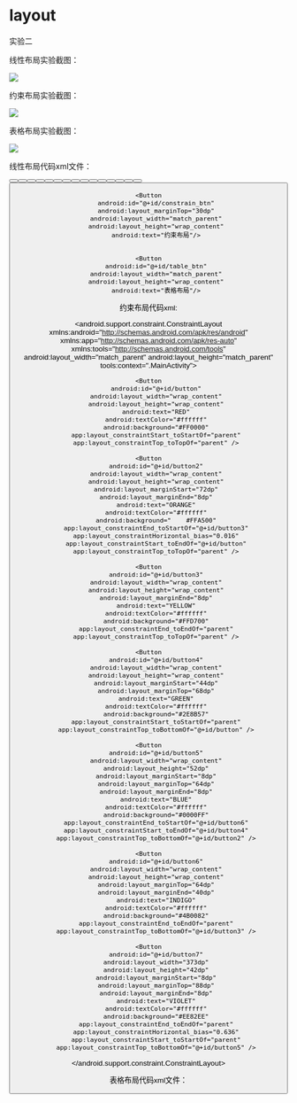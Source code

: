 # layout
实验二

线性布局实验截图：


![](https://raw.githubusercontent.com/huangzichun666/layout/master/image/XM37P%7DZ3[ED%%7B49$%7BSOC[YW.png)


约束布局实验截图：


![](https://raw.githubusercontent.com/huangzichun666/layout/master/image/sdf.png)


表格布局实验截图：


![](https://raw.githubusercontent.com/huangzichun666/layout/master/image/KG_@HN2QI[LB7EJJRETY%7BO7.png)



线性布局代码xml文件：

<?xml version="1.0" encoding="utf-8"?>
<LinearLayout xmlns:android="http://schemas.android.com/apk/res/android"
    xmlns:app="http://schemas.android.com/apk/res-auto"
    xmlns:tools="http://schemas.android.com/tools"
    android:layout_width="match_parent"
    android:layout_height="match_parent"
    android:orientation="vertical"
    tools:context=".MainActivity">

   <LinearLayout
       android:layout_width="match_parent"
       android:layout_height="wrap_content"
       android:orientation="horizontal">
       <Button
           android:layout_width="wrap_content"
           android:layout_height="wrap_content"
           android:textSize="10dp"
           android:text="One,One"/>
       <Button
           android:layout_width="wrap_content"
           android:layout_height="wrap_content"
           android:textSize="10dp"
           android:text="One,Two"/>
       <Button
           android:layout_width="wrap_content"
           android:layout_height="wrap_content"
           android:textSize="10dp"
           android:text="One,Three"/>
       <Button
           android:layout_width="wrap_content"
           android:layout_height="wrap_content"
           android:textSize="10dp"
           android:text="One,Four"/>
   </LinearLayout>
    <LinearLayout
        android:layout_width="match_parent"
        android:layout_height="wrap_content"
        android:orientation="horizontal">
        <Button
            android:layout_width="wrap_content"
            android:layout_height="wrap_content"
            android:textSize="10dp"
            android:text="Two,One"/>
        <Button
            android:layout_width="wrap_content"
            android:layout_height="wrap_content"
            android:textSize="10dp"
            android:text="Two,Two"/>
        <Button
            android:layout_width="wrap_content"
            android:layout_height="wrap_content"
            android:textSize="10dp"
            android:text="Two,Three"/>
        <Button
            android:layout_width="wrap_content"
            android:layout_height="wrap_content"
            android:textSize="10dp"
            android:text="Two,Four"/>
    </LinearLayout>
    <LinearLayout
        android:layout_width="match_parent"
        android:layout_height="wrap_content"
        android:orientation="horizontal">
        <Button
            android:layout_width="wrap_content"
            android:layout_height="wrap_content"
            android:textSize="10dp"
            android:text="Three,One"/>
        <Button
            android:layout_width="wrap_content"
            android:layout_height="wrap_content"
            android:textSize="10dp"
            android:text="Three,Two"/>
        <Button
            android:layout_width="wrap_content"
            android:layout_height="wrap_content"
            android:textSize="10dp"
            android:text="Three,Three"/>
        <Button
            android:layout_width="wrap_content"
            android:layout_height="wrap_content"
            android:textSize="10dp"
            android:text="Three,Four"/>
    </LinearLayout>
    <LinearLayout
        android:layout_width="match_parent"
        android:layout_height="wrap_content"
        android:orientation="horizontal">
        <Button
            android:layout_width="wrap_content"
            android:layout_height="wrap_content"
            android:textSize="10dp"
            android:text="Four,One"/>
        <Button
            android:layout_width="wrap_content"
            android:layout_height="wrap_content"
            android:textSize="10dp"
            android:text="Four,Two"/>
        <Button
            android:layout_width="wrap_content"
            android:layout_height="wrap_content"
            android:textSize="10dp"
            android:text="Four,Three"/>
        <Button
            android:layout_width="wrap_content"
            android:layout_height="wrap_content"
            android:textSize="10dp"
            android:text="Four,Four"/>
    </LinearLayout>

    <Button
        android:id="@+id/constrain_btn"
        android:layout_marginTop="30dp"
        android:layout_width="match_parent"
        android:layout_height="wrap_content"
        android:text="约束布局"/>


    <Button
        android:id="@+id/table_btn"
        android:layout_width="match_parent"
        android:layout_height="wrap_content"
        android:text="表格布局"/>
</LinearLayout>


约束布局代码xml:
<?xml version="1.0" encoding="utf-8"?>
<android.support.constraint.ConstraintLayout
    xmlns:android="http://schemas.android.com/apk/res/android"
    xmlns:app="http://schemas.android.com/apk/res-auto"
    xmlns:tools="http://schemas.android.com/tools"
    android:layout_width="match_parent"
    android:layout_height="match_parent"
    tools:context=".MainActivity">

    <Button
        android:id="@+id/button"
        android:layout_width="wrap_content"
        android:layout_height="wrap_content"
        android:text="RED"
        android:textColor="#ffffff"
        android:background="#FF0000"
        app:layout_constraintStart_toStartOf="parent"
        app:layout_constraintTop_toTopOf="parent" />

    <Button
        android:id="@+id/button2"
        android:layout_width="wrap_content"
        android:layout_height="wrap_content"
        android:layout_marginStart="72dp"
        android:layout_marginEnd="8dp"
        android:text="ORANGE"
        android:textColor="#ffffff"
        android:background="	#FFA500"
        app:layout_constraintEnd_toStartOf="@+id/button3"
        app:layout_constraintHorizontal_bias="0.016"
        app:layout_constraintStart_toEndOf="@+id/button"
        app:layout_constraintTop_toTopOf="parent" />

    <Button
        android:id="@+id/button3"
        android:layout_width="wrap_content"
        android:layout_height="wrap_content"
        android:layout_marginEnd="8dp"
        android:text="YELLOW"
        android:textColor="#ffffff"
        android:background="#FFD700"
        app:layout_constraintEnd_toEndOf="parent"
        app:layout_constraintTop_toTopOf="parent" />

    <Button
        android:id="@+id/button4"
        android:layout_width="wrap_content"
        android:layout_height="wrap_content"
        android:layout_marginStart="44dp"
        android:layout_marginTop="68dp"
        android:text="GREEN"
        android:textColor="#ffffff"
        android:background="#2E8B57"
        app:layout_constraintStart_toStartOf="parent"
        app:layout_constraintTop_toBottomOf="@+id/button" />

    <Button
        android:id="@+id/button5"
        android:layout_width="wrap_content"
        android:layout_height="52dp"
        android:layout_marginStart="8dp"
        android:layout_marginTop="64dp"
        android:layout_marginEnd="8dp"
        android:text="BLUE"
        android:textColor="#ffffff"
        android:background="#0000FF"
        app:layout_constraintEnd_toStartOf="@+id/button6"
        app:layout_constraintStart_toEndOf="@+id/button4"
        app:layout_constraintTop_toBottomOf="@+id/button2" />

    <Button
        android:id="@+id/button6"
        android:layout_width="wrap_content"
        android:layout_height="wrap_content"
        android:layout_marginTop="64dp"
        android:layout_marginEnd="40dp"
        android:text="INDIGO"
        android:textColor="#ffffff"
        android:background="#4B0082"
        app:layout_constraintEnd_toEndOf="parent"
        app:layout_constraintTop_toBottomOf="@+id/button3" />

    <Button
        android:id="@+id/button7"
        android:layout_width="373dp"
        android:layout_height="42dp"
        android:layout_marginStart="8dp"
        android:layout_marginTop="88dp"
        android:layout_marginEnd="8dp"
        android:text="VIOLET"
        android:textColor="#ffffff"
        android:background="#EE82EE"
        app:layout_constraintEnd_toEndOf="parent"
        app:layout_constraintHorizontal_bias="0.636"
        app:layout_constraintStart_toStartOf="parent"
        app:layout_constraintTop_toBottomOf="@+id/button5" />
</android.support.constraint.ConstraintLayout>

表格布局代码xml文件：

